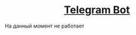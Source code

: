 <h1 align="center"><a href="https://t.me/krasovskiy_vkr_bot" target="_blank">Telegram Bot</a></h1>
На данный момент не работает
